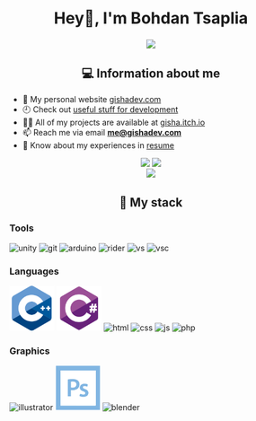 <h1 align="center">Hey👋, I'm Bohdan Tsaplia</h1>

<div align="center">
<a href="https://github.com/gishadev">
<img align="center" src="https://raw.githubusercontent.com/gishadev/gishadev/main/Images/preview.png">
</a>
</div>

<h2 align="center">💻 Information about me</h2>

- 📙 My personal website [gishadev.com](https://gishadev.com)
- 🕘 Check out [useful stuff for development](https://useful.gishadev.com/)
- 👨‍💻 All of my projects are available at [gisha.itch.io](https://gisha.itch.io/)
- 📫 Reach me via email **me@gishadev.com**
- 📄 Know about my experiences in [resume](https://gishadev.com/files/resume.pdf)

<div align="center">
<img src="https://github-readme-stats.vercel.app/api?username=gishadev&theme=tokyonight&show_icons=true&hide_border=true&count_private=true">
<img src="https://github-readme-streak-stats.herokuapp.com/?user=gishadev&theme=tokyonight&hide_border=true">
</div>

<div align="center">
<img src="https://github-readme-activity-graph.vercel.app/graph?username=gishadev&theme=github-dark-dimmed&custom_title=gishadev%20Activity%20Graph&hide_border=true">
</div>

<h2 align="center">🔧 My stack</h3>
<h3 align="left">Tools</h3>
<div align="left">
<img src="https://i.redd.it/tu3gt6ysfxq71.png" alt="unity" height="80"/> 
<img src="https://www.vectorlogo.zone/logos/git-scm/git-scm-icon.svg" alt="git" height="80"/>
<img src="https://cdn.worldvectorlogo.com/logos/arduino-1.svg" alt="arduino" height="80"/>
<img src="https://seeklogo.com/images/J/jetbrains-rider-logo-BC2E5310DB-seeklogo.com.png" alt="rider" height="80"/>
<img src="https://seeklogo.com/images/V/visual-studio-icon-2022-logo-8E86B4B761-seeklogo.com.png" alt="vs" height="80"/>
<img src="https://seeklogo.com/images/V/visual-studio-code-logo-449D71944F-seeklogo.com.png" alt="vsc" height="80"/>
</div>

<h3 align="left">Languages</h3>
<div align="left">
<img src="https://raw.githubusercontent.com/devicons/devicon/master/icons/cplusplus/cplusplus-original.svg" alt="cpp" height="80"/>
<img src="https://raw.githubusercontent.com/devicons/devicon/master/icons/csharp/csharp-original.svg" alt="csharp" height="80"/>
<img src="https://seeklogo.com/images/H/html5-logo-EF92D240D7-seeklogo.com.png" alt="html" height="80"/>
<img src="https://seeklogo.com/images/C/css3-logo-8724075274-seeklogo.com.png" alt="css" height="80"/>
<img src="https://seeklogo.com/images/J/java-script-js-logo-ACF4AE5082-seeklogo.com.png" alt="js" height="80"/>
<img src="https://seeklogo.com/images/P/PHP-logo-0B2FDC4529-seeklogo.com.png" alt="php" height="80"/>
</div>

<h3 align="left">Graphics</h3>
<div align="left"> 
<img src="https://www.vectorlogo.zone/logos/adobe_illustrator/adobe_illustrator-icon.svg" alt="illustrator" height="80"/>
<img src="https://raw.githubusercontent.com/devicons/devicon/master/icons/photoshop/photoshop-line.svg" alt="photoshop" height="80"/>
<img src="https://seeklogo.com/images/B/blender-logo-91B66CA31F-seeklogo.com.png" alt="blender" height="80"/>
</div>
